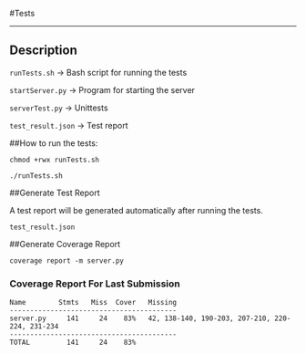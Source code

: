 #Tests

---

## Description

`runTests.sh`  -> Bash script for running the tests

`startServer.py` -> Program for starting the server

`serverTest.py` -> Unittests

`test_result.json` -> Test report


##How to run the tests:

`chmod +rwx runTests.sh`

`./runTests.sh`

##Generate Test Report

A test report will be generated automatically after running the tests.

`test_result.json`

##Generate Coverage Report

`coverage report -m server.py`

### Coverage Report For Last Submission
```
Name        Stmts   Miss  Cover   Missing
-----------------------------------------
server.py     141     24    83%   42, 138-140, 190-203, 207-210, 220-224, 231-234
-----------------------------------------
TOTAL         141     24    83%
```



